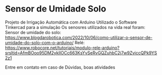 # Sensor de Umidade Solo
Projeto de Irrigação Automática com Arduino
Utilizado o Software Tinkercad para a simulação
Os senosres utilizados na vida real foram: 
Sensor de umidade do solo:
https://www.blogdarobotica.com/2022/10/06/como-utilizar-o-sensor-de-umidade-do-solo-com-o-arduino/
Relé: 
https://www.robocore.net/tutoriais/modulo-rele-arduino?srsltid=AfmBOoo95DM2yklIOCc663KsYvSeRvGQZuhbC2j7w9ZviccQPk9YS2z1

Entre em contato em caso de Dúvidas, boas atividades
